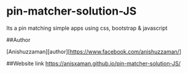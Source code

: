 # pin-matcher-solution-JS
Its a pin matching simple apps using css, bootstrap &amp; javascript


##Author

[Anishuzzaman][author][https://www.facebook.com/anishuzzaman/]


##Website link
https://anisxaman.github.io/pin-matcher-solution-JS/

